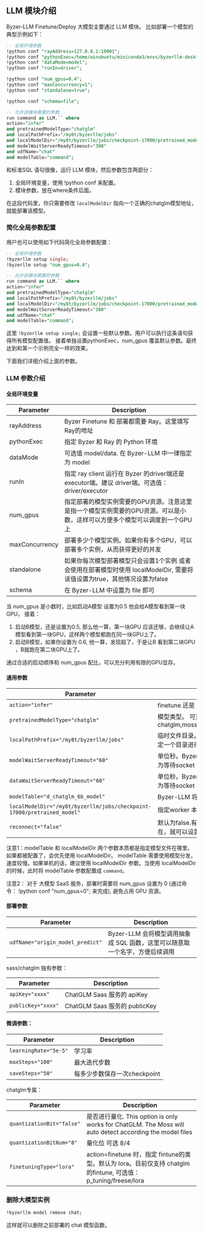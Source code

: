 ## LLM 模块介绍

Byzer-LLM Finetune/Deploy 大模型主要通过 LLM 模块。 比如部署一个模型的典型示例如下：

```sql
-- 全局环境参数
!python conf "rayAddress=127.0.0.1:10001";
!python conf "pythonExec=/home/winubuntu/miniconda3/envs/byzerllm-desktop/bin/python";
!python conf "dataMode=model";
!python conf "runIn=driver";

!python conf "num_gpus=0.4";
!python conf "maxConcurrency=1";
!python conf "standalone=true";

!python conf "schema=file";

-- 允许该模块需要的参数
run command as LLM.`` where 
action="infer"
and pretrainedModelType="chatglm"
and localPathPrefix="/my8t/byzerllm/jobs"
and localModelDir="/my8t/byzerllm/jobs/checkpoint-17000/pretrained_model"
and modelWaitServerReadyTimeout="300"
and udfName="chat"
and modelTable="command";
```

和标准SQL 语句很像，运行 LLM 模块，然后参数包含两部分：

1. 全局环境变量，使用 !python conf 来配置。
2. 模块参数，放在where条件后面。

在这段代码里，你只需要修改  `localModelDir` 指向一个正确的chatglm模型地址，就能部署该模型。

### 简化全局参数配置

用户也可以使用如下代码简化全局参数配置：

```sql
-- 全局环境参数
!byzerllm setup single;
!byzerllm setup "num_gpus=0.4";

-- 允许该模块需要的参数
run command as LLM.`` where 
action="infer"
and pretrainedModelType="chatglm"
and localPathPrefix="/my8t/byzerllm/jobs"
and localModelDir="/my8t/byzerllm/jobs/checkpoint-17000/pretrained_model"
and modelWaitServerReadyTimeout="300"
and udfName="chat"
and modelTable="command";

```

这里 `!byzerllm setup single;` 会设置一些默认参数。用户可以执行这条语句获得所有模型配置值。
接着单独设置pythonExec，num_gpus 覆盖默认参数。最终达到和第一个示例完全一样的效果。

下面我们详细介绍上面的参数。

### LLM 参数介绍

#### 全局环境变量

| Parameter | Description |
|--|--|
|rayAddress| Byzer Finetune 和 部署都需要 Ray。这里填写 Ray的地址|
|pythonExec| 指定 Byzer 和 Ray 的 Python 环境|
|dataMode| 可选值 model/data. 在 Byzer-LLM 中一律指定为 model  |
|runIn| 指定 ray client 运行在 Byzer 的driver端还是 executor端。建议 driver端。可选值： driver/executor |
|num_gpus| 指定部署的模型实例需要的GPU资源。注意这里是指一个模型实例需要的GPU资源。可以是小数，这样可以方便多个模型可以调度到一个GPU上 |
|maxConcurrency| 部署多少个模型实例。如果你有多个GPU，可以部署多个实例，从而获得更好的并发 |
|standalone| 如果你每次模型部署模型只会设置1个实例 或者 会使用在部署模型时使用 localModelDir, 需要将该值设置为true，其他情况设置为false |
|schema| 在 Byzer-LLM 中设置为 file 即可 |

当 num_gpus 是小数时，比如启动A模型 设置为0.5 他会给A模型看到第一块GPU， 接着：

1. 启动B模型，还是设置为0.5, 那么他一算，第一块GPU 应该还够，会继续让A模型看到第一块GPU，这样两个模型都跑在同一块GPU上了。
2. 启动B模型，如果你设置为 0.6, 他一算，发现超了，于是让B 看到第二块GPU ，B就跑在第二块GPU上了。

通过合适的启动顺序和 num_gpus 配比，可以充分利用有限的GPU显存。

#### 通用参数

| Parameter | Description |
|--|--|
|`action="infer"`| finetune 还是 部署模型。可选值为： infer/finetune |
|`pretrainedModelType="chatglm"`| 模型类型。 可选值：chatglm,moss,bark,whisper,dolly,qa,falcon,sass/chatglm,llama|
|`localPathPrefix="/my8t/byzerllm/jobs"`  | 临时文件目录。部署模型的 worker 会产生很多临时文件，需要指定一个目录进行存储，防止默认 /tmp 太小的问题|
|`modelWaitServerReadyTimeout="60"`| 单位秒。Byzer-LLM 会提供模型的 socket server ,这里可以设置为等待socket server ready的时间 建议修改成 300|
|`dataWaitServerReadyTimeout="60"`| 单位秒。Byzer-LLM 会提供数据的 socket server ,这里可以设置为等待socket server ready的时间 建议修改成 300|
|`modelTable="d_chatglm_6b_model"`| Byzer-LLM 将模型也抽象成表，这里指定模型表的名称|
|`localModelDir="/my8t/byzerllm/jobs/checkpoint-17000/pretrained_model"`| 指定worker 本地的模型，这样可以极大的加速模型的加载|
|`reconnect="false"`| 默认为false.有的时候 Byzer引擎重启，但是 Ray中的模型实例还在，就可以设置为 true 然后执行重连操作。|

注意1：modelTable 和 localModelDir 两个参数本质都是指定模型文件在哪里。如果都被配置了，会优先使用 localModelDir。
modelTable 需要使用模型分发，速度较慢。如果单机的话，建议使用 localModelDir 参数。当使用 localModelDir的时候，此时将 modelTable 参数配置成 `command`。

注意2： 对于 大模型 SaaS 服务，部署时需要将 num_gpus 设置为 0 (通过命令： !python conf "num_gpus=0"; 来完成), 避免占用 GPU 资源。

#### 部署参数

| Parameter | Description |
|--|--|
|`udfName="origin_model_predict"`|Byzer-LLM 会将模型调用抽象成 SQL 函数，这里可以随意取一个名字，方便后续调用|

sass/chatglm 独有参数：

| Parameter | Description |
|--|--|
|`apiKey="xxxx"`| ChatGLM Saas 服务的 apiKey |
|`publicKey="xxxx"`| ChatGLM Saas 服务的 publicKey | |


#### 微调参数：

| Parameter | Description |
|--|--|
|`learningRate="5e-5"`|学习率|
|`maxSteps="100"`|最大迭代步数|
|`saveSteps="50"`| 每多少步数保存一次checkpoint|

chatglm专属：

| Parameter | Description |
|--|--|
|`quantizationBit="false"`|是否进行量化. This option is only works for ChatGLM. The Moss will auto detect according the model files|
|`quantizationBitNum="8"`|量化位 可选 8/4|
|`finetuningType="lora"`| action=finetune 时，指定 fintune的类型。默认为 lora。目前仅支持 chatglm 的fintune, 可选值： p_tuning/freese/lora|


### 删除大模型实例

```sql
!byzerllm model remove chat;
```

这样就可以删除之前部署的 chat 模型函数。




   